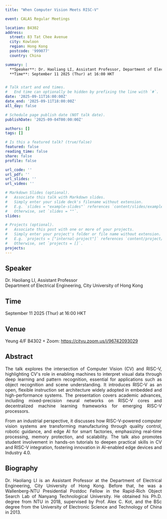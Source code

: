 ```yaml
---
title: "When Computer Vision Meets RISC-V"

event: CALAS Regular Meetings

location: B4302
address:
  street: 83 Tat Chee Avenue
  city: Kowloon
  region: Hong Kong
  postcode: '999077'
  country: China

summary: |
  **Speaker**: Dr. Haoliang LI, Assistant Professor, Department of Electrical Engineering, City University of Hong Kong<br>
  **Time**: September 11 2025 (Thur) at 16:00 HKT


# Talk start and end times.
#   End time can optionally be hidden by prefixing the line with `#`.
date: '2025-09-11T16:00:00Z'
date_end: '2025-09-11T18:00:00Z'
all_day: false

# Schedule page publish date (NOT talk date).
publishDate: '2025-09-04T00:00:00Z'

authors: []
tags: []

# Is this a featured talk? (true/false)
featured: false
reading_time: false
share: false
profile: false

url_code: ''
url_pdf: ''
url_slides: ''
url_video: ''

# Markdown Slides (optional).
#   Associate this talk with Markdown slides.
#   Simply enter your slide deck's filename without extension.
#   E.g. `slides = "example-slides"` references `content/slides/example-slides.md`.
#   Otherwise, set `slides = ""`.
slides:

# Projects (optional).
#   Associate this post with one or more of your projects.
#   Simply enter your project's folder or file name without extension.
#   E.g. `projects = ["internal-project"]` references `content/project/deep-learning/index.md`.
#   Otherwise, set `projects = []`.
projects:
---
```

## Speaker
Dr. Haoliang LI, Assistant Professor <br>
Department of Electrical Engineering, City University of Hong Kong

## Time
September 11 2025 (Thur) at 16:00 HKT

## Venue
Yeung 4/F B4302 + Zoom: https://cityu.zoom.us/j/96742093029

## Abstract
<div style="text-align: justify">
The talk explores the intersection of Computer Vision (CV) and RISC-V, highlighting CV's role in enabling machines to interpret visual data through deep learning and pattern recognition, essential for applications such as object recognition and scene understanding. It introduces RISC-V as an open, flexible instruction set architecture widely adopted in embedded and high-performance systems. The presentation covers academic advances, including mixed-precision neural networks on RISC-V cores and decentralized machine learning frameworks for emerging RISC-V processors. 

From an industrial perspective, it discusses how RISC-V-powered computer vision systems are transforming manufacturing through quality control, robotic guidance, and edge AI for smart factories, emphasizing real-time processing, memory protection, and scalability. The talk also promotes student involvement in hands-on tutorials to deepen practical skills in CV and RISC-V integration, fostering innovation in AI-enabled edge devices and Industry 4.0.
</div>

## Biography
<div style="text-align: justify">
Dr. Haoliang LI is an Assistant Professor at the Department of Electrical Engineering, City University of Hong Kong. Before that, he was a Wallenberg-NTU Presidential Postdoc Fellow in the Rapid-Rich Object Search Lab of Nanyang Technological University. He obtained his Ph.D. degree from NTU in 2018, supervised by Prof. Alex C. Kot, and the BSc degree from the University of Electronic Science and Technology of China in 2013.
</div>